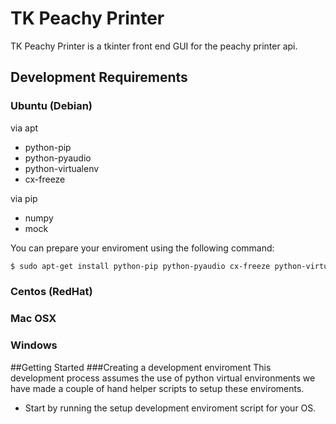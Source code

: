 # TK Peachy Printer
TK Peachy Printer is a tkinter front end GUI for the peachy printer api. 

## Development Requirements
### Ubuntu (Debian)
via apt
 - python-pip
 - python-pyaudio
 - python-virtualenv
 - cx-freeze

via pip
 - numpy
 - mock

You can prepare your enviroment using the following command:
```sh
$ sudo apt-get install python-pip python-pyaudio cx-freeze python-virtualenv
```

### Centos (RedHat)

### Mac OSX

### Windows

##Getting Started
###Creating a development enviroment
This development process assumes the use of python virtual environments we have made a couple of hand helper scripts to setup these enviroments.
 - Start by running the setup development enviroment script for your OS.


